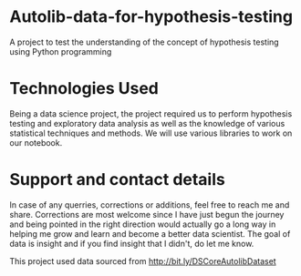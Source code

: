 # Autolib-data-for-hypothesis-testing
A project to test the understanding of the concept of hypothesis testing using Python programming

# Technologies Used
Being a data science project, the project required us to perform hypothesis testing and exploratory data analysis as well as the knowledge of various statistical techniques and methods. We will use various libraries to work on our notebook.

# Support and contact details
In case of any querries, corrections or additions, feel free to reach me and share. Corrections are most welcome since I have just begun the journey and being pointed in the right direction would actually go a long way in helping me grow and learn and become a better data scientist. The goal of data is insight and if you find insight that I didn't, do let me know.

This project used data sourced from http://bit.ly/DSCoreAutolibDataset

